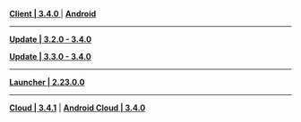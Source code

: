 **[Client | 3.4.0 ](https://autopatchcnws.yuanshen.com/client_app/download/pc_zip/20230109134623_pLhUB4LFubdudxQa/YuanShen_3.4.0.zip)** | **[Android](https://autopatchcnws.yuanshen.com/client_app/download/Android/20230109151120_vmaeMAkG2koYOJDo/mihoyo/yuanshen_3.4.0.apk)**

---

**[Update | 3.2.0 - 3.4.0](https://autopatchcnws.yuanshen.com/client_app/update/hk4e_cn/18/game_3.2.0_3.4.0_hdiff_tSlT9q25dMCs4iR1.zip)**

**[Update | 3.3.0 - 3.4.0](https://autopatchcnws.yuanshen.com/client_app/update/hk4e_cn/18/game_3.3.0_3.4.0_hdiff_DaEKFYMVbz81ef7L.zip)**

---

**[Launcher | 2.23.0.0](https://autopatchcnws.yuanshen.com/client_app/update/hk4e_cn/18/update_20230106111037_c378a88cwJr4ZvCN.zip)**

---

**[Cloud | 3.4.1](https://autopatchcnws.yuanshen.com/client_app/download/cloudgame/pc/20230118174236_kohSfaxh6uakAfBZ/mihoyo/yscloud_3.4.1.exe)** | **[Android Cloud | 3.4.0](https://autopatchcnws.yuanshen.com/client_app/download/cloudgame/android/20230109120301_Kb2Aer13nsADhPUr/mihoyo/yscloud_3.4.0.apk)**
